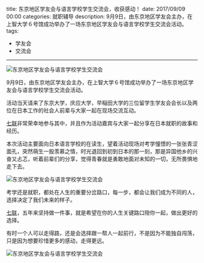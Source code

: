 title: 东京地区学友会与语言学校学生交流会，收获感动！
date: 2017/09/09 00:00
categories: 就职辅导
description: 9月9日，由东京地区学友会主办，在上智大学６号馆成功举办了一场东京地区学友会与语言学校学生交流会活动。
tags:
- 学友会
- 交流会

---

![东京地区学友会与语言学校学生交流会](http://wx1.sinaimg.cn/mw690/a9a40e85gy1fjiaqon4p4j23402c07wi.jpg)

9月9日，由东京地区学友会主办，在上智大学６号馆成功举办了一场东京地区学友会与语言学校学生交流会活动。

活动当天请来了东京大学，庆应大学，早稲田大学的三位留学生学友会会长以及两位在日本工作的社会人前辈与大家一起在现场交流互动。

[七联](https://qilian.jp)非常荣幸地参与其中，并且作为活动嘉宾与大家一起分享在日本就职的故事和经历。

本次活动主要面向日本语言学校的在读生，望着活动现场对考学憧憬的一张张青涩面孔，突然萌生一股羡慕之情，时光退回到初到日本的那一刻，那是异国他乡的兴奋又忐忑，听着前辈们的分享，觉得青春就是勇敢地面对未知的一切，无所畏惧地走下去。

![东京地区学友会与语言学校学生交流会](http://wx4.sinaimg.cn/mw690/a9a40e85gy1fjiaqu7jdbj23402c0npd.jpg)

考学还是就职，都处在人生的重要分岔路口，每一步，都会让我们成为不同的人，选择决定了我们未来的样子。

[七联](https://qilian.jp)，五年来坚持做一件事，就是希望在你的人生关键路口陪你一起，做出更好的选择。

有时一个人可以走得路，还是会选择跟一帮人一起前行，不是因为不能独自闯荡，只是因为想要珍惜更多的感动，走得更远。

![东京地区学友会与语言学校学生交流会](http://wx2.sinaimg.cn/mw690/a9a40e85gy1fjiaqqfc6mj22c02c01kx.jpg)
